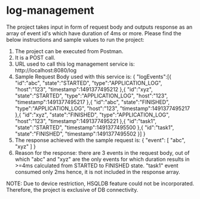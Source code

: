 # log-management

The project takes input in form of request body and outputs response as an array of event id's which have duration of 4ms or more. Please find the below instructions and sample values to run the project:
1. The project can be executed from Postman.
2. It is a POST call.
3. URL used to call this log management service is: http://localhost:8080/log
4. Sample Request Body used with this service is: 
   { "logEvents":[{
        "id":"abc",
        "state":"STARTED",
        "type":"APPLICATION_LOG",
        "host":"123",
        "timestamp":1491377495212
    },{
        "id":"xyz",
        "state":"STARTED",
        "type":"APPLICATION_LOG",
        "host":"123",
        "timestamp":1491377495217
    },{
        "id":"abc",
        "state":"FINISHED",
        "type":"APPLICATION_LOG",
        "host":"123",
        "timestamp":1491377495217
    },{
        "id":"xyz",
        "state":"FINISHED",
        "type":"APPLICATION_LOG",
        "host":"123",
        "timestamp":1491377495221
    },{
        "id":"task1",
        "state":"STARTED",
        "timestamp":1491377495500
    },{
        "id":"task1",
        "state":"FINISHED",
        "timestamp":1491377495502
    }]
  }
5. The response achieved with the sample request is: {
    "event": [
        "abc",
        "xyz"
    ]
}
6. Reason for the response: there are 3 events in the request body, out of which "abc" and "xyz" are the only events for which duration results in >=4ms calculated from STARTED to FINISHED state. "task1" event consumed only 2ms hence, it is not included in the response array.

NOTE: Due to device restriction, HSQLDB feature could not be incorporated. Therefore, the project is exclusive of DB connectivity.
